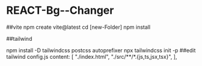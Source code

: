 ﻿# REACT-Bg--Changer

 ##vite
 npm create vite@latest
 cd [new-Folder]
 npm install

 ##tailwind
 
 npm install -D tailwindcss postcss autoprefixer
npx tailwindcss init -p
##edit tailwind config.js
 content: [
    "./index.html",
    "./src/**/*.{js,ts,jsx,tsx}",
  ],
  
